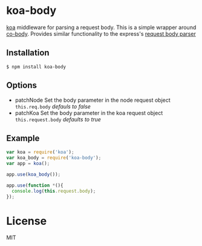 
# koa-body

  [koa](https://github.com/koajs/koa) middleware for parsing a request body. This is a simple wrapper around [co-body](https://github.com/co/co-body). Provides similar functionality to the express's [request body parser](http://expressjs.com/api.html#req.body)

## Installation

```
$ npm install koa-body
```

## Options

- patchNode 
  Set the body parameter in the node request object `this.req.body`
  *defauls to false*
- patchKoa
  Set the body parameter in the koa request object `this.request.body`
  *defaults to true*

## Example

```js
var koa = require('koa');
var koa_body = require('koa-body');
var app = koa();

app.use(koa_body());

app.use(function *(){
  console.log(this.request.body);
});

```

# License

  MIT
